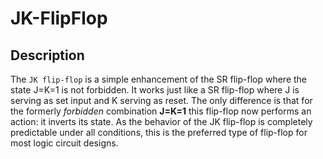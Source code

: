# JK-FlipFlop

## Description

The `JK flip-flop` is a simple enhancement of the SR flip-flop 
where the state J=K=1 is not forbidden. It works just like a 
SR flip-flop where J is serving as set input and K serving 
as reset. The only difference is that for the formerly 
*forbidden* combination **J=K=1** this flip-flop now performs 
an action: it inverts its state. As the behavior of the 
JK flip-flop is completely predictable under all conditions,
this is the preferred type of flip-flop for most logic
circuit designs.